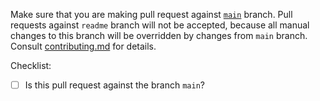 Make sure that you are making pull request against [`main`](https://github.com/KotlinBy/awesome-kotlin/tree/main) branch. Pull requests against `readme` branch will not be accepted, because all manual changes to this branch will be overridden by changes from `main` branch. Consult [contributing.md](https://github.com/KotlinBy/awesome-kotlin/blob/readme/contributing.md) for details.

Checklist: 

- [ ] Is this pull request against the branch `main`?

